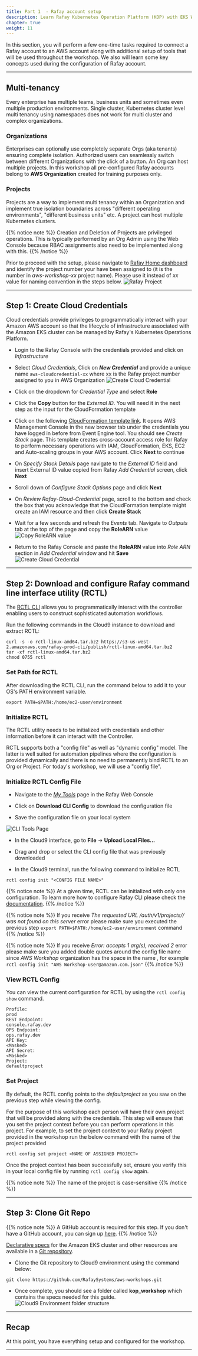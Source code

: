 ```yaml
---
title: Part 1  - Rafay account setup  
description: Learn Rafay Kubernetes Operation Platform (KOP) with EKS Workshop. Rafay is a SaaS-first Kubernetes Operations Platform with enterprise-class scalability.
chapter: true
weight: 11
---
```


In this section, you will perform a few one-time tasks required to connect a Rafay account to an AWS account along with additional setup of tools that will be used throughout the workshop. We also will learn some key concepts used during the configuration of Rafay account.

---

## Multi-tenancy
Every enterprise has multiple teams, business units and sometimes even multiple production environments. Single cluster, Kubernetes cluster level multi tenancy using namespaces does not work for multi cluster and complex organizations.

### Organizations
Enterprises can optionally use completely separate Orgs (aka tenants) ensuring complete isolation. Authorized users can seamlessly switch between different Organizations with the click of a button. An Org can host multiple projects.
In this workshop all pre-configured Rafay accounts belong to **AWS Organization** created for training purposes only.

### Projects

Projects are a way to implement multi tenancy within an Organization and implement true isolation boundaries across "different operating environments", "different business units" etc. A project can host multiple Kubernetes clusters.

{{% notice note %}}
Creation and Deletion of Projects are privileged operations. This is typically performed by an Org Admin using the Web Console because RBAC assignments also need to be implemented along with this.
{{% /notice %}}

Prior to proceed with the setup, please navigate to [Rafay Home dashboard](https://console.rafay.dev/#/main) and identify the project number your have been assigned to (it is the number in *aws-workshop-xx* project name). Please use it instead of *xx* value for naming convention in the steps below.
![Rafay Project](/images/rafay_dashboard_project.png)


---

## Step 1: Create Cloud Credentials 

Cloud credentials provide privileges to programmatically interact with your Amazon AWS account so that the lifecycle of infrastructure associated with the Amazon EKS cluster can be managed by Rafay's Kubernetes Operations Platform. 

- Login to the Rafay Console with the credentials provided and click on *Infrastructure*

- Select *Cloud Credentials*, Click on ***New Credential*** and provide a unique name `aws-cloudcredential-xx` where xx is the Rafay project number assigned to you in AWS Organization
![Create Cloud Credential](/images/rafay_addcredential.png)

- Click on the dropdown for *Credential Type* and select **Role**

- Click the **Copy** button for the *External ID*. You will need it in the next step as the input for the CloudFormation template

- Click on the following [CloudFormation template link](https://console.aws.amazon.com/cloudformation/home?region=us-east-1#/stacks/new?stackName=Rafay-Cloud-Credential&templateURL=https://rafay-aws-workshop.s3.us-west-2.amazonaws.com/Rafay-Cloud-Credential.template). It opens AWS Management Console in the new browser tab under the credentials you have logged in before from Event Engine tool. You should see *Create Stack* page. This template creates cross-account access role for Rafay to perform necessary operations with IAM, CloudFormation, EKS, EC2 and Auto-scaling groups in your AWS account. Click **Next** to continue

- On *Specify Stack Details* page navigate to the *External ID* field and insert External ID value copied from Rafay *Add Credential* screen, click **Next**

- Scroll down of *Configure Stack Options* page and click **Next**

- On *Review Rafay-Cloud-Credential* page, scroll to the bottom and check the box that you acknowledge that the CloudFormation template might create an IAM resource and then click **Create Stack** 

- Wait for a few seconds and refresh the *Events* tab. Navigate to *Outputs* tab at the top of the page and copy the **RoleARN** value
![Copy RoleARN value](/images/cfnstack_outputs_rolearn.png)

- Return to the Rafay Console and paste the **RoleARN** value into *Role ARN* section in *Add Credential* window and hit **Save**
![Create Cloud Credential](/images/rafay_addcredential_rolearn.png)

---

## Step 2: Download and configure Rafay command line interface utility (RCTL)

The [RCTL CLI](https://docs.rafay.co/cli/overview/) allows you to programmatically interact with the controller enabling users to construct sophisticated automation workflows. 

Run the following commands in the Cloud9 instance to download and extract RCTL:

```
curl -s -o rctl-linux-amd64.tar.bz2 https://s3-us-west-2.amazonaws.com/rafay-prod-cli/publish/rctl-linux-amd64.tar.bz2
tar -xf rctl-linux-amd64.tar.bz2
chmod 0755 rctl
```

### Set Path for RCTL ###

After downloading the RCTL CLI, run the command below to add it to your OS's PATH environment variable. 

```
export PATH=$PATH:/home/ec2-user/environment
```

### Initialize RCTL ###
  
The RCTL utility needs to be initialized with credentials and other information before it can interact with the Controller.

RCTL supports both a "config file" as well as "dynamic config" model. The latter is well suited for automation pipelines where the configuration is provided dynamically and there is no need to permanently bind RCTL to an Org or Project. For today's workshop, we will use a "config file".

### Initialize RCTL Config File ###

- Navigate to the *[My Tools](https://console.rafay.dev/#/main/tools)* page in the Rafay Web Console

- Click on **Download CLI Config** to download the configuration file

- Save the configuration file on your local system

![CLI Tools Page](/images/cli_tools_page.png)

- In the Cloud9 interface, go to **File** -> **Upload Local Files...**

- Drag and drop or select the CLI config file that was previously downloaded

- In the Cloud9 terminal, run the following command to initialize RCTL

```
rctl config init "<CONFIG FILE NAME>"
```

{{% notice note %}}
At a given time, RCTL can be initialized with only one configuration. To learn more how to configure Rafay CLI please check the [documentation](https://docs.rafay.co/cli/config/).
{{% /notice %}}

{{% notice note %}}
If you receive *The requested URL /auth/v1/projects// was not found on this server* error please make sure you executed the previous step `export PATH=$PATH:/home/ec2-user/environment` command
{{% /notice %}}

{{% notice note %}}
If you receive *Error: accepts 1 arg(s), received 2* error please make sure you added double quotes around the config file name since *AWS Workshop* organization  has the space in the name , for example `rctl config init "AWS Workshop-user@amazon.com.json"`
{{% /notice %}}

### View RCTL Config ###

You can view the current configuration for RCTL by using the `rctl config show` command.

```
Profile:                                                                    prod
REST Endpoint:                                                 console.rafay.dev
OPS Endpoint:                                                      ops.rafay.dev
API Key:                                                            <Masked>
API Secret:                                                         <Masked>
Project:                                                          defaultproject
```

### Set Project

By default, the RCTL config points to the *defaultproject* as you saw on the previous step while viewing the config. 

For the purpose of this workshop each person will have their own project that will be provided along with the credentials. This step will ensure that you set the project context before you can perform operations in this project. For example, to set the project context to your Rafay project provided in the workshop run the below command with the name of the project provided

```
rctl config set project <NAME OF ASSIGNED PROJECT>
```

Once the project context has been successfully set, ensure you verify this in your local config file by running `rctl config show` again.

{{% notice note %}}
The name of the project is case-sensitive
{{% /notice %}}

---

## Step 3: Clone Git Repo 

{{% notice note %}}
A GitHub account is required for this step.  If you don't have a GitHub account, you can sign up [here](https://github.com/signup?ref_cta=Sign+up&ref_loc=header+logged+out&ref_page=%2F&source=header-home).
{{% /notice %}}

[Declarative specs](https://docs.rafay.co/clusters/eks/declarative/cli/#declarative) for the Amazon EKS cluster and other resources are available in a [Git repository](https://github.com/RafaySystems/aws-workshops).  

- Clone the Git repository to Cloud9 environment using the command below:
```
git clone https://github.com/RafaySystems/aws-workshops.git
```

- Once complete, you should see a folder called **kop_workshop** which contains the specs needed for this guide.
![Cloud9 Environment folder structure](/images/cloud9_setup.png)

--- 

## Recap

At this point, you have everything setup and configured for the workshop.

---
